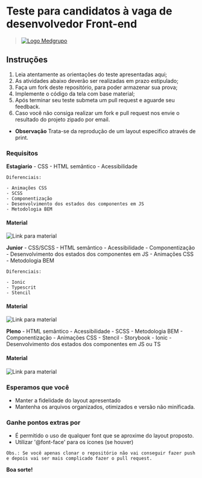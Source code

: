 # Teste para candidatos à vaga de desenvolvedor Front-end

> [![Logo Medgrupo](https://d1y36np0qkbzyh.cloudfront.net/logo-medgrupo-2.jpg)](http://www.medgrupo.com.br)

## Instruções

1. Leia atentamente as orientações do teste apresentadas aqui;
2. As atividades abaixo deverão ser realizadas em prazo estipulado;
3. Faça um fork deste repositório, para poder armazenar sua prova;
4. Implemente o código da tela com base material;
5. Após terminar seu teste submeta um pull request e aguarde seu feedback.
6. Caso você não consiga realizar um fork e pull request nos envie o resultado do projeto zipado por email.

- **Observação** Trata-se da reprodução de um layout especifico através de print.

### Requisitos

**Estagiario**
	- CSS
	- HTML semântico
	- Acessibilidade
	
    Diferenciais:

	- Animações CSS
	- SCSS
	- Componentização
	- Desenvolvimento dos estados dos componentes em JS
    - Metodologia BEM

#### Material

![Link para material](https://github.com/MEDGRUPOGIT/Medgrupo-Desenv-Provas/blob/Prova-Front-2022/estagiario/estagiario.png)
	
**Junior**
	- CSS/SCSS
	- HTML semântico
	- Acessibilidade
	- Componentização
	- Desenvolvimento dos estados dos componentes em JS
	- Animações CSS
    - Metodologia BEM

    Diferenciais:

	- Ionic
	- Typescrit
	- Stencil

#### Material

![Link para material](https://github.com/MEDGRUPOGIT/Medgrupo-Desenv-Provas/tree/Prova-Front-2022/junior)


**Pleno**
	- HTML semântico
	- Acessibilidade
	- SCSS
    - Metodologia BEM
	- Componentização
	- Animações CSS
	- Stencil
	- Storybook
	- Ionic
    - Desenvolvimento dos estados dos componentes em JS ou TS

#### Material

![Link para material](https://github.com/MEDGRUPOGIT/Medgrupo-Desenv-Provas/tree/Prova-Front-2022/pleno)


### Esperamos que você

- Manter a fidelidade do layout apresentado
- Mantenha os arquivos organizados, otimizados e versão não minificada.

### Ganhe pontos extras por

- É permitido o uso de qualquer font que se aproxime do layout proposto.
- Utilizar '@font-face' para os ícones (se houver)

`Obs.: Se você apenas clonar o repositório não vai conseguir fazer push e depois vai ser mais complicado fazer o pull request.`

**Boa sorte!**
